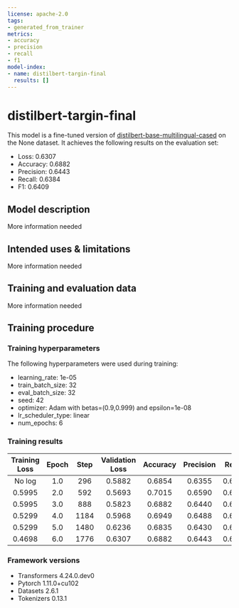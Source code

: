 ```yaml
---
license: apache-2.0
tags:
- generated_from_trainer
metrics:
- accuracy
- precision
- recall
- f1
model-index:
- name: distilbert-targin-final
  results: []
---
```


<!-- This model card has been generated automatically according to the information the Trainer had access to. You
should probably proofread and complete it, then remove this comment. -->

# distilbert-targin-final

This model is a fine-tuned version of [distilbert-base-multilingual-cased](https://huggingface.co/distilbert-base-multilingual-cased) on the None dataset.
It achieves the following results on the evaluation set:
- Loss: 0.6307
- Accuracy: 0.6882
- Precision: 0.6443
- Recall: 0.6384
- F1: 0.6409

## Model description

More information needed

## Intended uses & limitations

More information needed

## Training and evaluation data

More information needed

## Training procedure

### Training hyperparameters

The following hyperparameters were used during training:
- learning_rate: 1e-05
- train_batch_size: 32
- eval_batch_size: 32
- seed: 42
- optimizer: Adam with betas=(0.9,0.999) and epsilon=1e-08
- lr_scheduler_type: linear
- num_epochs: 6

### Training results

| Training Loss | Epoch | Step | Validation Loss | Accuracy | Precision | Recall | F1     |
|:-------------:|:-----:|:----:|:---------------:|:--------:|:---------:|:------:|:------:|
| No log        | 1.0   | 296  | 0.5882          | 0.6854   | 0.6355    | 0.6182 | 0.6226 |
| 0.5995        | 2.0   | 592  | 0.5693          | 0.7015   | 0.6590    | 0.6019 | 0.6030 |
| 0.5995        | 3.0   | 888  | 0.5823          | 0.6882   | 0.6440    | 0.6377 | 0.6403 |
| 0.5299        | 4.0   | 1184 | 0.5968          | 0.6949   | 0.6488    | 0.6340 | 0.6386 |
| 0.5299        | 5.0   | 1480 | 0.6236          | 0.6835   | 0.6430    | 0.6436 | 0.6433 |
| 0.4698        | 6.0   | 1776 | 0.6307          | 0.6882   | 0.6443    | 0.6384 | 0.6409 |


### Framework versions

- Transformers 4.24.0.dev0
- Pytorch 1.11.0+cu102
- Datasets 2.6.1
- Tokenizers 0.13.1
